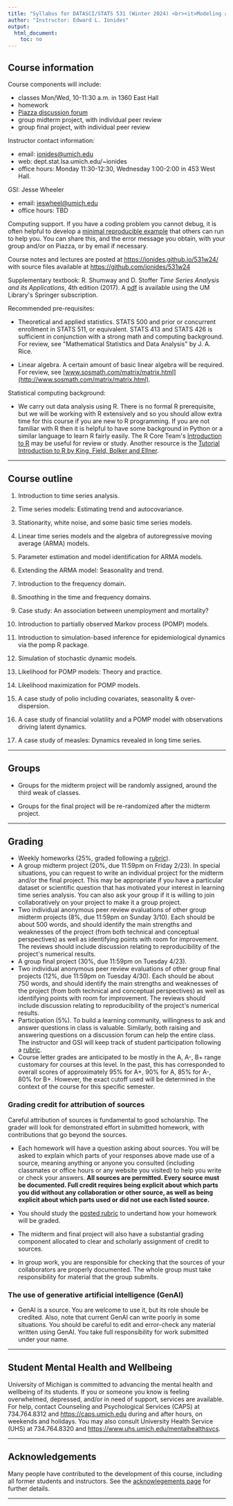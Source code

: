 ```yaml
---
title: "Syllabus for DATASCI/STATS 531 (Winter 2024) <br><it>Modeling and Analysis of Time Series Data</it>"
author: "Instructor: Edward L. Ionides"
output:
  html_document:
    toc: no
---
```


## Course information

Course components will include:

* classes Mon/Wed, 10-11:30 a.m. in 1360 East Hall
* homework
* [Piazza discussion forum](https://piazza.com/umich/winter2024/datascistats531)
* group midterm project, with individual peer review
* group final project, with individual peer review

Instructor contact information:

* email: ionides@umich.edu 
* web: dept.stat.lsa.umich.edu/~ionides
* office hours: Monday 11:30-12:30, Wednesday 1:00-2:00 in 453 West Hall. 

GSI: Jesse Wheeler

* email: jeswheel@umich.edu
* office hours: TBD

Computing support. If you have a coding problem you cannot debug, it is often helpful to develop a [minimal reproducible example](https://stackoverflow.com/help/minimal-reproducible-example) that others can run to help you. You can share this, and the error message you obtain, with your group and/or on Piazza, or by email if necessary.

Course notes and lectures are posted at https://ionides.github.io/531w24/ with source files available at https://github.com/ionides/531w24

Supplementary textbook: R. Shumway and D. Stoffer _Time Series Analysis and its Applications_, 4th edition (2017). 
A [pdf](https://link.springer.com/book/10.1007%2F978-3-319-52452-8) is available using the UM Library's Springer subscription.

Recommended pre-requisites:

* Theoretical and applied statistics. STATS 500 and prior or concurrent enrollment in STATS 511, or equivalent. STATS 413 and STATS 426 is sufficient in conjunction with a strong math and computing background. For review, see "Mathematical Statistics and Data Analysis" by J. A. Rice.

* Linear algebra. A certain amount of basic linear algebra will be required. For review, see 
[www.sosmath.com/matrix/matrix.html](http://www.sosmath.com/matrix/matrix.html).

Statistical computing background:

* We carry out data analysis using R. There is no formal R prerequisite, but we will be working with R extensively and so you should allow extra time for this course if you are new to R programming. If you are not familiar with R then it is helpful to have some background in Python or a similar language to learn R fairly easily. The R Core Team's  [Introduction to R](https://cran.r-project.org/doc/manuals/r-release/R-intro.pdf) may be useful for review or study. Another resource is the [Tutorial Introduction to R by King, Field, Bolker and Ellner](https://kingaa.github.io/R_Tutorial/).

-----------

## Course outline


1. Introduction to time series analysis.

2. Time series models: Estimating trend and autocovariance.

3. Stationarity, white noise, and some basic time series models.

4. Linear time series models and the algebra of autoregressive moving average (ARMA) models.

5. Parameter estimation and model identification for ARMA models.

6. Extending the ARMA model: Seasonality and trend.

7. Introduction to the frequency domain.

8. Smoothing in the time and frequency domains.

9. Case study: An association between unemployment and mortality?

10. Introduction to partially observed Markov process (POMP) models.

11. Introduction to simulation-based inference for epidemiological dynamics via the pomp R package.

12. Simulation of stochastic dynamic models.

13. Likelihood for POMP models: Theory and practice.

14. Likelihood maximization for POMP models.

15. A case study of polio including covariates, seasonality & over-dispersion.

16. A case study of financial volatility and a POMP model with observations driving latent dynamics.

17. A case study of measles: Dynamics revealed in long time series.

--------------

## Groups

* Groups for the midterm project will be randomly assigned, around the third weak of classes.

* Groups for the final project will be re-randomized after the midterm project. 

-------------

##  Grading

* Weekly homeworks (25\%, graded following a [rubric](rubric_homework.html)). 
* A group midterm project (20\%, due 11:59pm on Friday 2/23). In special situations, you can request to write an individual project for the midterm and/or the final project. This may be appropriate if you have a particular dataset or scientific question that has motivated your interest in learning time series analysis. You can also ask your group if it is willing to join collaboratively on your project to make it a group project.
* Two individual anonymous peer review evaluations of other group midterm projects (8\%, due 11:59pm on Sunday 3/10). Each should be about 500 words, and should identify the main strengths and weaknesses of the project (from both technical and conceptual perspectives) as well as identifying points with room for improvement. The reviews should include discussion relating to reproducibility of the project's numerical results.
* A group final project (30%, due 11:59pm on Tuesday 4/23).
* Two individual anonymous peer review evaluations of other group final projects (12\%, due 11:59pm on Tuesday 4/30). Each should be about 750 words, and should identify the main strengths and weaknesses of the project (from both technical and conceptual perspectives) as well as identifying points with room for improvement. The reviews should include discussion relating to reproducibility of the project's numerical results.
* Participation (5%). To build a learning community, willingness to ask and answer questions in class is valuable. Similarly, both raising and answering questions on a discussion forum can help the entire class. The instructor and GSI will keep track of student participation following a [rubric](rubric_participation.html).
* Course letter grades are anticipated to be mostly in the A, A-, B+ range customary for courses at this level. In the past, this has corresponded to overall scores of approximately 95% for A+, 90% for A, 85% for A-, 80% for B+. However, the exact cutoff used will be determined in the context of the course for this specific semester.

### Grading credit for attribution of sources

Careful attribution of sources is fundamental to good scholarship.  The grader will look for demonstrated effort in submitted homework, with contributions that go beyond the sources.

+ Each homework will have a question asking about sources. You will be asked to explain which parts of your responses above made use of a source, meaning anything or anyone you consulted (including classmates or office hours or any website you visited) to help you write or check your answers. **All sources are permitted. Every source must be documented. Full credit requires being explicit about which parts you did without any collaboration or other source, as well as being explicit about which parts used or did not use each listed source.**

+ You should study the [posted rubric](rubric_homework.html) to undertand how your homework will be graded. 

+ The midterm and final project will also have a substantial grading component allocated to clear and scholarly assignment of credit to sources.

+ In group work, you are responsible for checking that the sources of your collaborators are properly documented. The whole group must take responsibility for material that the group submits. 

### The use of generative artificial intelligence (GenAI)

+ GenAI is a source. You are welcome to use it, but its role shoule be credited. Also, note that current GenAI can write poorly in some situations. You should be careful to edit and error-check any material written using GenAI. You take full responsibility for work submitted under your name.

----

## Student Mental Health and Wellbeing

University of Michigan is committed to advancing the mental health and wellbeing of its students. If you or someone you know is feeling overwhelmed, depressed, and/or in need of support, services are available. For help, contact Counseling and Psychological Services (CAPS) at 734.764.8312 and  https://caps.umich.edu during and after hours, on weekends and holidays. You may also consult University Health Service (UHS) at 734.764.8320 and https://www.uhs.umich.edu/mentalhealthsvcs.

----------

## Acknowledgements

Many people have contributed to the development of this course, including all former students and instructors. See the [acknowlegements page](acknowledge.html) for further details.

-----------


